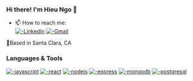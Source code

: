 ### Hi there! I'm Hieu Ngo 👋

- 📫 How to reach me: <br/>
<a href="https://www.linkedin.com/in/hieungo89/">![-LinkedIn](https://img.shields.io/badge/LinkedIn-0077B5?style=for-the-badge&logo=linkedin&logoColor=white)</a>
<a href="mailto:hieu.ngo12989@gmail.com">![-Gmail](https://img.shields.io/badge/Gmail-D14836?style=for-the-badge&logo=gmail&logoColor=white)</a>

📍Based in Santa Clara, CA

### Languages & Tools
<a href="https://developer.mozilla.org/en-US/docs/Web/JavaScript/Guide/Introduction">![-javascript](https://img.shields.io/badge/JavaScript-F7DF1E.svg?style=for-the-badge&logo=JavaScript&logoColor=black)</a>
<a href="https://reactjs.org/">![-react](https://img.shields.io/badge/React-20232A?style=for-the-badge&logo=react&logoColor=61DAFB)</a>
<a href="https://nodejs.org/en/">![-nodejs](https://img.shields.io/badge/Node.js-339933?style=for-the-badge&logo=nodedotjs&logoColor=white)</a>
<a href="https://expressjs.com/">![-express](https://img.shields.io/badge/Express.js-000000?style=for-the-badge&logo=express&logoColor=white)</a>
<a href="https://www.mongodb.com/">![-mongodb](https://img.shields.io/badge/MongoDB-4EA94B?style=for-the-badge&logo=mongodb&logoColor=white)</a>
<a href="https://www.postgresql.org/">![-postgresql](https://img.shields.io/badge/PostgreSQL-316192?style=for-the-badge&logo=postgresql&logoColor=white)</a>

<!--
**hieungo89/hieungo89** is a ✨ _special_ ✨ repository because its `README.md` (this file) appears on your GitHub profile.

Here are some ideas to get you started:

- 🔭 I’m currently working on ...
- 🌱 I’m currently learning ...
- 👯 I’m looking to collaborate on ...
- 🤔 I’m looking for help with ...
- 💬 Ask me about ...
- 😄 Pronouns: ...
- ⚡ Fun fact: ...
-->
